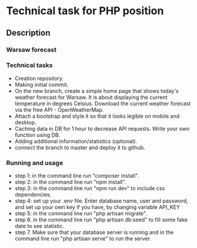 # Technical task for PHP position
## Description
### Warsaw forecast
 
### Technical tasks
* Creation repository. 
* Making initial commit.
* On the new branch, create a simple home page that shows today's weather forecast for Warsaw. It is about displaying the current temperature in degrees Celsius. Download the current weather forecast via the free API - OpenWeatherMap.
* Attach a bootstrap and style it so that it looks legible on mobile and desktop. 
* Caching data in DB for 1 hour to decrease API requests. Write your own function using DB. 
* Adding additional information/statistics (optional).
* connect the branch to master and deploy it to github.

### Running and usage
* step 1: in the command line run "composer install".
* step 2: in the command line run "npm install".
* step 3: in the command line run "npm run dev" to include css dependencies.
* step 4: set up your .env file. Enter database name, user and password, and set up your own key if you have, by changing variable API_KEY
* step 5: in the command line run "php artisan migrate".
* step 6. in the command line run "php artisan db:seed" to fill some fake date to see statistic.
* step 7. Make sure that your database server is running and in the command line run "php artisan serve" to run the server.
